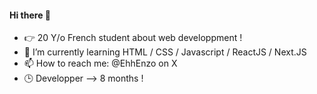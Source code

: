 #### Hi there 👋

 - <font style="vertical-align: inherit;"><font style="vertical-align: inherit;">👉 20 Y/o French student about web developpment !</font></font>
- 🌱 I’m currently learning HTML / CSS / Javascript / ReactJS / Next.JS
- 📫 How to reach me: @EhhEnzo on X
- <font style="vertical-align: inherit;"><font style="vertical-align: inherit;">🕒</font></font> Developper --> 8 months ! 

